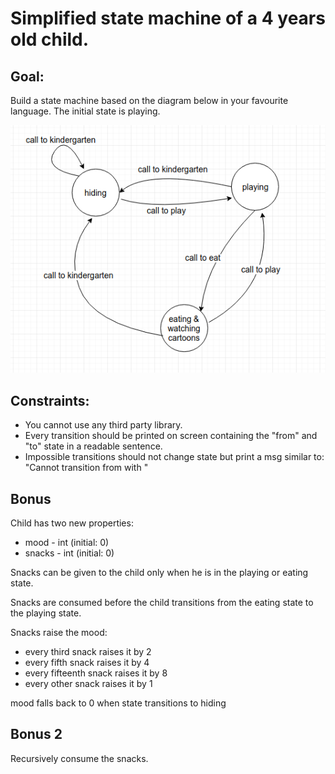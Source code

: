 # Simplified state machine of a 4 years old child.

## Goal:
Build a state machine based on the diagram below in your favourite language.
The initial state is playing.

![States](states.png?raw=true "States")

## Constraints:
* You cannot use any third party library.
* Every transition should be printed on screen containing the "from" and "to" state in a readable sentence.
* Impossible transitions should not change state but print a msg similar to: "Cannot transition from <current state> with <call>"

## Bonus
Child has two new properties:
* mood - int (initial: 0)
* snacks - int (initial: 0)

Snacks can be given to the child only when he is in the playing or eating state.

Snacks are consumed before the child transitions from the eating state to the playing state.

Snacks raise the mood:
* every third snack raises it by 2
* every fifth snack raises it by 4
* every fifteenth snack raises it by 8
* every other snack raises it by 1

mood falls back to 0 when state transitions to hiding

## Bonus 2
Recursively consume the snacks.
